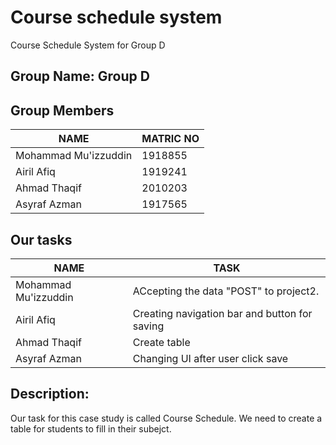 # Course schedule system
Course Schedule System for Group D

## Group Name: Group D

## Group Members

NAME | MATRIC NO
------------ | -------------
Mohammad Mu'izzuddin | 1918855
Airil Afiq  | 1919241
Ahmad Thaqif | 2010203
Asyraf Azman | 1917565

## Our tasks

NAME | TASK
------------ | -------------
Mohammad Mu'izzuddin | ACcepting the data "POST" to project2.
Airil Afiq | Creating navigation bar and button for saving
Ahmad Thaqif | Create table
Asyraf Azman | Changing UI after user click save

## Description:
Our task for this case study is called Course Schedule. We need to create a table for students to fill in their subejct.
